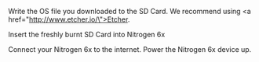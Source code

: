 Write the OS file you downloaded to the SD Card. We recommend using <a href=\"http://www.etcher.io/\">Etcher</a>.

Insert the freshly burnt SD Card into Nitrogen 6x

Connect your Nitrogen 6x to the internet. Power the Nitrogen 6x device up.